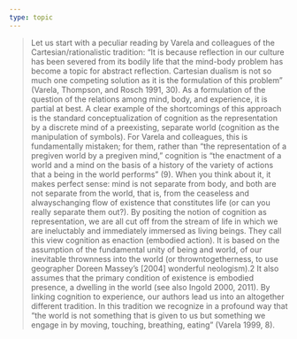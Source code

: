 ```yaml
---
type: topic
---
```

>Let us start with a peculiar reading by Varela and colleagues of the Cartesian/rationalistic tradition: “It is because reflection in our culture has been severed from its bodily life that the mind-body problem has become a topic for abstract reflection. Cartesian dualism is not so much one competing solution as it is the formulation of this problem” (Varela, Thompson, and Rosch 1991, 30). As a formulation of the question of the relations among mind, body, and experience, it is partial at best. A clear example of the shortcomings of this approach is the standard conceptualization of cognition as the representation by a discrete mind of a preexisting, separate world (cognition as the manipulation of symbols). For Varela and colleagues, this is fundamentally mistaken; for them, rather than “the representation of a pregiven world by a pregiven mind,” cognition is “the enactment of a world and a mind on the basis of a history of the variety of actions that a being in the world performs” (9). When you think about it, it makes perfect sense: mind is not separate from body, and both are not separate from the world, that is, from the ceaseless and alwayschanging flow of existence that constitutes life (or can you really separate them out?). By positing the notion of cognition as representation, we are all cut off from the stream of life in which we are ineluctably and immediately immersed as living beings. They call this view cognition as enaction (embodied action). It is based on the assumption of the fundamental unity of being and world, of our inevitable thrownness into the world (or throwntogetherness, to use geographer Doreen Massey’s [2004] wonderful neologism).2 It also assumes that the primary condition of existence is embodied presence, a dwelling in the world (see also Ingold 2000, 2011). By linking cognition to experience, our authors lead us into an altogether different tradition. In this tradition we recognize in a profound way that “the world is not something that is given to us but something we engage in by moving, touching, breathing, eating” (Varela 1999, 8).